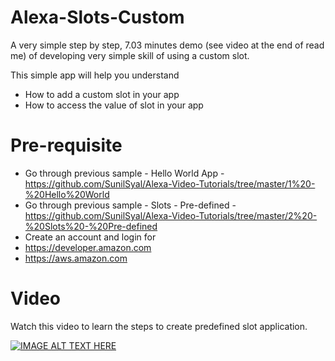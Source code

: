 # Alexa-Slots-Custom

A very simple step by step, 7.03 minutes demo (see video at the end of read me) of developing very simple skill of using a custom slot.

This simple app will help you understand
- How to add a custom slot in your app
- How to access the value of slot in your app

# Pre-requisite
- Go through previous sample - Hello World App - https://github.com/SunilSyal/Alexa-Video-Tutorials/tree/master/1%20-%20Hello%20World
- Go through previous sample - Slots - Pre-defined - https://github.com/SunilSyal/Alexa-Video-Tutorials/tree/master/2%20-%20Slots%20-%20Pre-defined
- Create an account and login for
- https://developer.amazon.com
- https://aws.amazon.com

# Video
Watch this video to learn the steps to create predefined slot application.

[![IMAGE ALT TEXT HERE](https://img.youtube.com/vi/szga4LzDyx8/0.jpg)](https://www.youtube.com/watch?v=szga4LzDyx8&t=9s)
